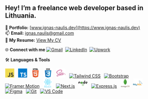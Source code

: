 ## Hey! I’m a freelance web developer based in Lithuania.

🎯 **Portfolio:** [www.ignas-naulis.dev](https://www.ignas-naulis.dev)  
📫 **Email:** [ignas.naulis@gmail.com](mailto:ignas.naulis@gmail.com)  
📄 **My Resume:** [View My CV](https://www.ignas-naulis.dev/cv/ignas_naulis_cv.pdf)

🌐 **Connect with me** <a href="mailto:ignas.naulis@gmail.com" target="_blank"><img src="https://cdn.worldvectorlogo.com/logos/official-gmail-icon-2020-.svg" alt="Gmail" width="24" height="24" /></a>&nbsp;&nbsp;<a href="https://linkedin.com/in/ignas-naulis" target="_blank"><img src="https://raw.githubusercontent.com/rahuldkjain/github-profile-readme-generator/master/src/images/icons/Social/linked-in-alt.svg" alt="LinkedIn" width="24" height="24" /></a>&nbsp;&nbsp;<a href="https://www.upwork.com/freelancers/~01c9ac47fb1c3e96d3" target="_blank"><img src="https://cdn.worldvectorlogo.com/logos/upwork-roundedsquare-1.svg" alt="Upwork" width="24" height="24" /></a>


🛠️ **Languages & Tools**

<a href="#"><img src="https://raw.githubusercontent.com/devicons/devicon/master/icons/javascript/javascript-original.svg" alt="JavaScript" width="30" height="30" /></a>
&nbsp;
<a href="#"><img src="https://raw.githubusercontent.com/devicons/devicon/master/icons/typescript/typescript-original.svg" alt="TypeScript" width="30" height="30" /></a>
&nbsp;
<a href="#"><img src="https://raw.githubusercontent.com/devicons/devicon/master/icons/html5/html5-original-wordmark.svg" alt="HTML5" width="30" height="30" /></a>
&nbsp;
<a href="#"><img src="https://raw.githubusercontent.com/devicons/devicon/master/icons/css3/css3-original-wordmark.svg" alt="CSS3" width="30" height="30" /></a>
&nbsp;
<a href="#"><img src="https://raw.githubusercontent.com/devicons/devicon/master/icons/sass/sass-original.svg" alt="SASS" width="30" height="30" /></a>
&nbsp;
<a href="#"><img src="https://www.vectorlogo.zone/logos/tailwindcss/tailwindcss-icon.svg" alt="Tailwind CSS" width="30" height="30" /></a>
&nbsp;
<a href="#"><img src="https://cdn.worldvectorlogo.com/logos/bootstrap-5-1.svg" alt="Bootstrap" width="30" height="30" /></a>
&nbsp;
<a href="#"><img src="https://encrypted-tbn0.gstatic.com/images?q=tbn:ANd9GcRCq5gse3kEA76gI2S7FHh4TGq6-jE3nGlPQg&s" alt="Framer Motion" width="30" height="30" /></a>
&nbsp;
<a href="#"><img src="https://raw.githubusercontent.com/devicons/devicon/master/icons/react/react-original-wordmark.svg" alt="React" width="30" height="30" /></a>
&nbsp;
<a href="#"><img src="https://img.icons8.com/fluent-systems-filled/512/FFFFFF/nextjs.png" alt="Next.js" width="30" height="30" /></a>
&nbsp;
<a href="#"><img src="https://raw.githubusercontent.com/devicons/devicon/master/icons/nodejs/nodejs-original-wordmark.svg" alt="Node.js" width="30" height="30" /></a>
&nbsp;
<a href="#"><img src="https://img.icons8.com/color/512/express-js.png" alt="Express.js" width="30" height="30" /></a>
&nbsp;
<a href="#"><img src="https://raw.githubusercontent.com/devicons/devicon/master/icons/mongodb/mongodb-original-wordmark.svg" alt="MongoDB" width="30" height="30" /></a>
&nbsp;
<a href="#"><img src="https://raw.githubusercontent.com/devicons/devicon/master/icons/mysql/mysql-original-wordmark.svg" alt="MySQL" width="30" height="30" /></a>
&nbsp;
<a href="#"><img src="https://www.vectorlogo.zone/logos/figma/figma-icon.svg" alt="Figma" width="30" height="30" /></a>
&nbsp;
<a href="#"><img src="https://www.vectorlogo.zone/logos/git-scm/git-scm-icon.svg" alt="Git" width="30" height="30" /></a>
&nbsp;
<a href="#"><img src="https://cdn.worldvectorlogo.com/logos/visual-studio-code-1.svg" alt="VS Code" width="30" height="30" /></a>

